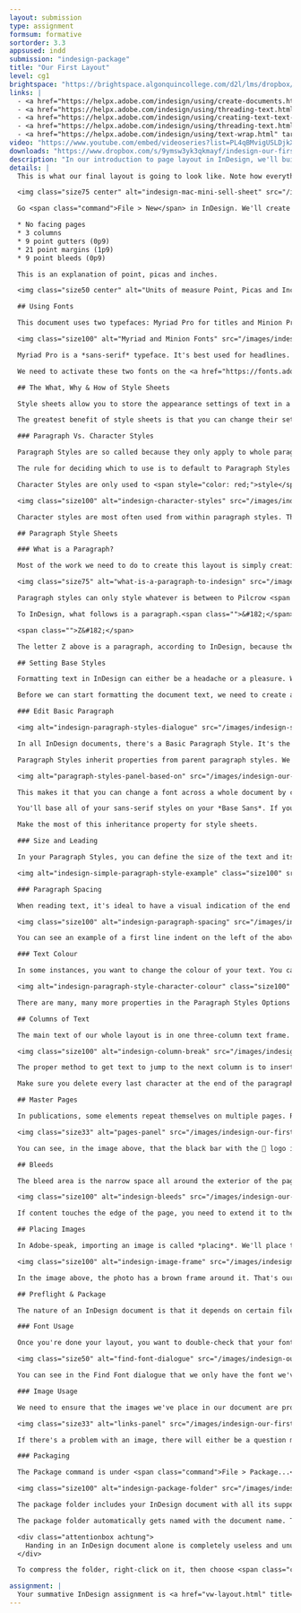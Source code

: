 ```yaml
---
layout: submission
type: assignment
formsum: formative
sortorder: 3.3
appsused: indd
submission: "indesign-package"
title: "Our First Layout"
level: cg1
brightspace: "https://brightspace.algonquincollege.com/d2l/lms/dropbox/user/folder_submit_files.d2l?db=84505&grpid=0&isprv=0&bp=0&ou=92671"
links: |
  - <a href="https://helpx.adobe.com/indesign/using/create-documents.html" target="_blank" title="Adobe: Create Documents">Adobe: Create Documents</a>
  - <a href="https://helpx.adobe.com/indesign/using/threading-text.html" target="_blank" title="Adobe: Threading Text Frames">Adobe: Threading Text Frames</a>
  - <a href="https://helpx.adobe.com/indesign/using/creating-text-text-frames.html" target="_blank" title="Create Text Frames">Create Text Frames</a>
  - <a href="https://helpx.adobe.com/indesign/using/threading-text.html" target="_blank" title="Threading Text">Adobe: Threading Text</a>
  - <a href="https://helpx.adobe.com/indesign/using/text-wrap.html" target="_blank" title="Adobe: Text Wrap">Adobe: Text Wrap</a>
video: "https://www.youtube.com/embed/videoseries?list=PL4qBMvigUSLDjkXfBZub8komrk3Bj3RyO"
downloads: "https://www.dropbox.com/s/9ymsw3yk3qkmayf/indesign-our-first-layout.zip?dl=1"
description: "In our introduction to page layout in InDesign, we'll build a single page layout promoting Apple's Mac Mini desktop computer."
details: |
  This is what our final layout is going to look like. Note how everything in the layout lines up with grid we've established in the document setup.

  <img class="size75 center" alt="indesign-mac-mini-sell-sheet" src="/images/indesign-our-first-layout/indesign-mac-mini-sell-sheet.jpg">

  Go <span class="command">File > New</span> in InDesign. We'll create a single-page document with:

  * No facing pages
  * 3 columns
  * 9 point gutters (0p9)
  * 21 point margins (1p9)
  * 9 point bleeds (0p9)

  This is an explanation of point, picas and inches.

  <img class="size50 center" alt="Units of measure Point, Picas and Inches" src="/images/svg/picas-points-and-inches.svg">

  ## Using Fonts

  This document uses two typefaces: Myriad Pro for titles and Minion Pro for body copy.

  <img class="size100" alt="Myriad and Minion Fonts" src="/images/indesign-our-first-layout/indesign-fonts-myriad-minion.svg">

  Myriad Pro is a *sans-serif* typeface. It's best used for headlines. Minion Pro is a *serif* typeface. It's great for body copy. This is a good general rule: sans-serif fonts for titles and serif fonts for long lengths of text.

  We need to activate these two fonts on the <a href="https://fonts.adobe.com/" target="_blank" title="Adobe Fonts web site">Adobe Fonts web site</a>. You'll need to be logged in with your Adobe ID.

  ## The What, Why & How of Style Sheets

  Style sheets allow you to store the appearance settings of text in a central location called either a paragraph style or a character style.

  The greatest benefit of style sheets is that you can change their settings, then all the text that has that style applied changes automatically. The beauty of this is the speed that changes can be made. Also, the lack of manual, one-off edits makes for fewer user-errors and omissions.

  ### Paragraph Vs. Character Styles

  Paragraph Styles are so called because they only apply to whole paragraphs of text. You cannot make one word *italic* with a Paragraph Style. That's what Character Styles are for.

  The rule for deciding which to use is to default to Paragraph Styles until they can't do what you want them to. Never use Character Styles unless you're styling letters *within* a paragraph. Otherwise, forget they exist.

  Character Styles are only used to <span style="color: red;">style</span> elements <span style="color: red;">within</span> a block, not the whole block itself.

  <img class="size100" alt="indesign-character-styles" src="/images/indesign-our-first-layout/indesign-character-styles.jpg">

  Character styles are most often used from within paragraph styles. These are called nested styles. Character styles may be nested in different ways. There are InDesign's actual Nested Styles, there are Grep Styles and others. We use these because applying Character Styles manually is very tedious.

  ## Paragraph Style Sheets

  ### What is a Paragraph?

  Most of the work we need to do to create this layout is simply creating paragraph styles, then applying them to the text.

  <img class="size75" alt="what-is-a-paragraph-to-indesign" src="/images/indesign-our-first-layout/indesign-what-is-a-paragraph.jpg">

  Paragraph styles can only style whatever is between to Pilcrow <span class="">&#182;</span> characters.

  To InDesign, what follows is a paragraph.<span class="">&#182;</span>

  <span class="">Z&#182;</span>

  The letter Z above is a paragraph, according to InDesign, because there's a Pilcrow before and after it.

  ## Setting Base Styles

  Formatting text in InDesign can either be a headache or a pleasure. We'll give you the tools you need to make styling text quick and error-free.

  Before we can start formatting the document text, we need to create a few *base* paragraph styles.

  ### Edit Basic Paragraph

  <img alt="indesign-paragraph-styles-dialogue" src="/images/indesign-style-sheets/indesign-paragraph-styles-dialogue.jpg" class="size100">

  In all InDesign documents, there's a Basic Paragraph Style. It's the default stylesheet that applies to all text as it's brought into InDesign. It's a good idea to change its font and size to the size of your planned Body Copy style.

  Paragraph Styles inherit properties from parent paragraph styles. We're going to create underlying serif and sans-serif styles. Each will have only minimal styling, including the font selection and not much else. The base serif style is the Basic Paragraph Style. We'll create a new stylesheet for the *Base Sans*.

  <img alt="paragraph-styles-panel-based-on" src="/images/indesign-our-first-layout/paragraph-styles-panel-based-on.jpg" class="size33">

  This makes it that you can change a font across a whole document by changing only this one stylesheet. As an example. If all of your titles are styled in Myriad Pro. 

  You'll base all of your sans-serif styles on your *Base Sans*. If your client (or your teacher) then asks you to change all titles to a different font, you only need to change the *Base Sans*. Because all others have it as a parent, they'll all change.

  Make the most of this inheritance property for style sheets.

  ### Size and Leading

  In your Paragraph Styles, you can define the size of the text and its leading. These settings are found in *Basic Character Formats* in your stylesheet's settings. If you're just starting out, it's a good idea to leave the leading to *Auto*. This establishes a 120% value. So 10 point type will have a 12 point leading.

  <img alt="indesign-simple-paragraph-style-example" class="size100" src="/images/indesign-style-sheets/indesign-simple-paragraph-style-example.jpg">

  ### Paragraph Spacing

  When reading text, it's ideal to have a visual indication of the end of a paragraph and the start of the next. This is either achieved with a first line indent or a space after the paragraph — never both.

  <img class="size100" alt="indesign-paragraph-spacing" src="/images/indesign-our-first-layout/indesign-paragraph-spacing.jpg">

  You can see an example of a first line indent on the left of the above image. On the right, there's a space after the paragraph. Choose one of the two treatments, not both. In this specific case, we'll create space after paragraphs in our style sheet.

  ### Text Colour

  In some instances, you want to change the colour of your text. You can do this in a stylesheet, along with all the other properties. It's found under the *Character Colour* pane in your stylesheets settings.

  <img alt="indesign-paragraph-style-character-colour" class="size100" src="/images/indesign-style-sheets/indesign-paragraph-style-character-colour.jpg">

  There are many, many more properties in the Paragraph Styles Options dialogue. We'll explore most of them over time.

  ## Columns of Text

  The main text of our whole layout is in one three-column text frame.

  <img class="size100" alt="indesign-column-break" src="/images/indesign-our-first-layout/indesign-column-break.jpg">

  The proper method to get text to jump to the next column is to insert a column break. You can do this with a right-click or by typing <span class="command">Enter</span>, not <span class="command">Return</span>.

  Make sure you delete every last character at the end of the paragraph the <span style="color: #0096FF;">&#8744;</span> glyph needs to be the last glyph in the column, right after the period glyph.

  ## Master Pages

  In publications, some elements repeat themselves on multiple pages. Rather than manually placing items on each page of your document, we place them on master pages.

  <img class="size33" alt="pages-panel" src="/images/indesign-our-first-layout/indesign-pages-panel.jpg">

  You can see, in the image above, that the black bar with the  logo is on the Master Page. You can also see the letter A at the top of the document page. That means A-Master is applied to the document page. Anything on A-Master will appear on page one.

  ## Bleeds

  The bleed area is the narrow space all around the exterior of the pages ending at the red line. It's extra space to prevent unsightly white area in case of inaccurate cutting by the printer. It's generally one eighth of an inch. That's 0.125" or 9 points.

  <img class="size100" alt="indesign-bleeds" src="/images/indesign-our-first-layout/indesign-bleeds.jpg">

  If content touches the edge of the page, you need to extend it to the bleed line. Be precise with positioning at the bleed. Go no further.

  ## Placing Images

  In Adobe-speak, importing an image is called *placing*. We'll place the image of the Mac Mini on the page. When you place an image, it's always inside a frame.

  <img class="size100" alt="indesign-image-frame" src="/images/indesign-our-first-layout/indesign-image-frame.jpg">

  In the image above, the photo has a brown frame around it. That's our Photoshop file. The blue box is the InDesign frame. <a href="raster-image-fundamentals.html" title="See more about placing images here">See more about placing images here</a>.

  ## Preflight & Package

  The nature of an InDesign document is that it depends on certain files being present on your computer or online. These inlclude photos, graphics and fonts. If these aren't present, the document won't display properly. An image may not appear at all. A font may be substituted for another, changing the look of your design.

  ### Font Usage

  Once you're done your layout, you want to double-check that your font and image usage is correct. Let's check fonts first. Go <span class="command">Type > Find Font...</span>. A dialogue opens which shows you which fonts have been used in your document.

  <img class="size50" alt="find-font-dialogue" src="/images/indesign-our-first-layout/indesign-find-font-dialogue.jpg">

  You can see in the Find Font dialogue that we only have the font we've actually used in our document.

  ### Image Usage

  We need to ensure that the images we've place in our document are properly linked to our file. To do so, we can check our Links panel. Go <span class="command">Window > Links</span>. This panel has a list of each object we've placed on our pages. It also displays the properties of those images and graphics.

  <img class="size33" alt="links-panel" src="/images/indesign-our-first-layout/indesign-links-panel.jpg">

  If there's a problem with an image, there will either be a question mark or an exclamation mark next to it in the Links Panel. A qestion mark means that the image has been edited since you placed it in InDesign. An exclamation mark means InDesign doesn't know where the image is on our computer.

  ### Packaging

  The Package command is under <span class="command">File > Package...</span>. The packaging process gathers all files related to an InDesign document, then copies them into a new folder. This folder has your self-contained project in it, which you an hand off to a printer for production.

  <img class="size100" alt="indesign-package-folder" src="/images/indesign-our-first-layout/indesign-package-folder.jpg">

  The package folder includes your InDesign document with all its support files — images and fonts. It can include a PDF of layout. You can also produce an IDML file which is your layout file, openable in older versions of InDesign.

  The package folder automatically gets named with the document name. The whole folder is what you need to zip-compress to submit.

  <div class="attentionbox achtung">
    Handing in an InDesign document alone is completely useless and unusable. Doing so is handing in an incomplete project. You will earn a grade of 0 (F).
  </div>

  To compress the folder, right-click on it, then choose <span class="command">Compress...</span> Submit that zip file.

assignment: |
  Your summative InDesign assignment is <a href="vw-layout.html" title="Your summative InDesign assignment." target="_blank">on the next page</a>.
---
```


